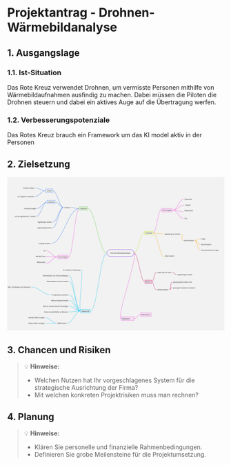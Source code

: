 # Projektantrag - Drohnen-Wärmebildanalyse

## 1. Ausgangslage

### 1.1. Ist-Situation

Das Rote Kreuz verwendet Drohnen, um vermisste Personen mithilfe von Wärmebildaufnahmen ausfindig zu machen. Dabei müssen die Piloten die Drohnen steuern und dabei ein aktives Auge auf die Übertragung werfen.

### 1.2. Verbesserungspotenziale

Das Rotes Kreuz brauch ein Framework um das KI model aktiv in der Personen 



## 2. Zielsetzung

![image](assets/mindmap.jpg)

## 3. Chancen und Risiken

> :bulb: **Hinweise:**
>
> - Welchen Nutzen hat Ihr vorgeschlagenes System für die strategische Ausrichtung der Firma?
> - Mit welchen konkreten Projektrisiken muss man rechnen?


## 4. Planung

> :bulb: **Hinweise:**
>
> - Klären Sie personelle und finanzielle Rahmenbedingungen.
> - Definieren Sie grobe Meilensteine für die Projektumsetzung.

